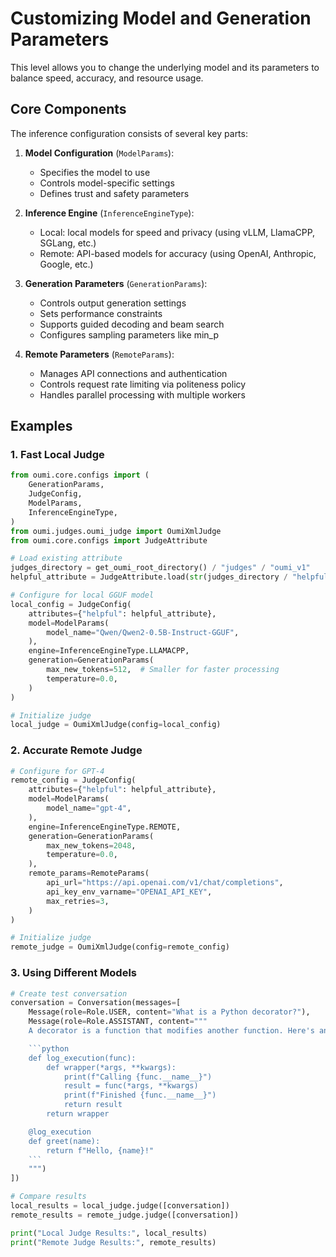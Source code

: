 # Customizing Model and Generation Parameters

This level allows you to change the underlying model and its parameters to balance speed, accuracy, and resource usage.

## Core Components

The inference configuration consists of several key parts:

1. **Model Configuration** (`ModelParams`):
   - Specifies the model to use
   - Controls model-specific settings
   - Defines trust and safety parameters

2. **Inference Engine** (`InferenceEngineType`):
   - Local: local models for speed and privacy (using vLLM, LlamaCPP, SGLang, etc.)
   - Remote: API-based models for accuracy (using OpenAI, Anthropic, Google, etc.)

3. **Generation Parameters** (`GenerationParams`):
   - Controls output generation settings
   - Sets performance constraints
   - Supports guided decoding and beam search
   - Configures sampling parameters like min_p

4. **Remote Parameters** (`RemoteParams`):
   - Manages API connections and authentication
   - Controls request rate limiting via politeness policy
   - Handles parallel processing with multiple workers

## Examples
### 1. Fast Local Judge
```python
from oumi.core.configs import (
    GenerationParams,
    JudgeConfig,
    ModelParams,
    InferenceEngineType,
)
from oumi.judges.oumi_judge import OumiXmlJudge
from oumi.core.configs import JudgeAttribute

# Load existing attribute
judges_directory = get_oumi_root_directory() / "judges" / "oumi_v1"
helpful_attribute = JudgeAttribute.load(str(judges_directory / "helpful.json"))

# Configure for local GGUF model
local_config = JudgeConfig(
    attributes={"helpful": helpful_attribute},
    model=ModelParams(
        model_name="Qwen/Qwen2-0.5B-Instruct-GGUF",
    ),
    engine=InferenceEngineType.LLAMACPP,
    generation=GenerationParams(
        max_new_tokens=512,  # Smaller for faster processing
        temperature=0.0,
    )
)

# Initialize judge
local_judge = OumiXmlJudge(config=local_config)
```

### 2. Accurate Remote Judge
```python
# Configure for GPT-4
remote_config = JudgeConfig(
    attributes={"helpful": helpful_attribute},
    model=ModelParams(
        model_name="gpt-4",
    ),
    engine=InferenceEngineType.REMOTE,
    generation=GenerationParams(
        max_new_tokens=2048,
        temperature=0.0,
    ),
    remote_params=RemoteParams(
        api_url="https://api.openai.com/v1/chat/completions",
        api_key_env_varname="OPENAI_API_KEY",
        max_retries=3,
    )
)

# Initialize judge
remote_judge = OumiXmlJudge(config=remote_config)
```

### 3. Using Different Models
```python
# Create test conversation
conversation = Conversation(messages=[
    Message(role=Role.USER, content="What is a Python decorator?"),
    Message(role=Role.ASSISTANT, content="""
    A decorator is a function that modifies another function. Here's an example:

    ```python
    def log_execution(func):
        def wrapper(*args, **kwargs):
            print(f"Calling {func.__name__}")
            result = func(*args, **kwargs)
            print(f"Finished {func.__name__}")
            return result
        return wrapper

    @log_execution
    def greet(name):
        return f"Hello, {name}!"
    ```
    """)
])

# Compare results
local_results = local_judge.judge([conversation])
remote_results = remote_judge.judge([conversation])

print("Local Judge Results:", local_results)
print("Remote Judge Results:", remote_results)
```
